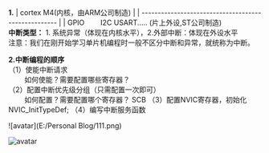 **1.**
|     cortex M4(内核，由ARM公司制造)                    |
| ---------------------------------------------------- |
| GPIO &emsp;&emsp;I2C USART.....   (片上外设,ST公司制造)  
**中断类型：**   1. 系统异常（体现在内核水平），2.外部中断：体现在外设水平   
注意：我们在刚开始学习单片机编程时一般不区分中断和异常，就统称为中断。

**2.中断编程的顺序**    
（1）使能中断请求   
&emsp;&emsp; 如何使能？需要配置哪些寄存器？   
（2）配置中断优先级分组（只需配置一次即可）   
&emsp;&emsp;  如何配置？需要配置哪个寄存器？   SCB
（3）配置NVIC寄存器，初始化NVIC_InitTypeDef;
（4）编写中断服务函数


![avatar](E:/Personal Blog/111.png)

![avatar](http://baidu.com/pic/doge.png)